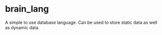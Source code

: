 # brain_lang
A simple to use database language. Can be used to store static data as well as dynamic data.
